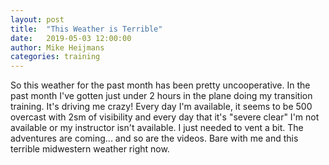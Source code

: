 ```yaml
---
layout: post
title:  "This Weather is Terrible"
date:   2019-05-03 12:00:00
author: Mike Heijmans
categories: training
---
```


So this weather for the past month has been pretty uncooperative. In the past month I've gotten just under 2 hours in the plane doing my transition training. It's driving me crazy! Every day I'm available, it seems to be 500 overcast with 2sm of visibility and every day that it's "severe clear" I'm not available or my instructor isn't available. I just needed to vent a bit. The adventures are coming... and so are the videos. Bare with me and this terrible midwestern weather right now. 
